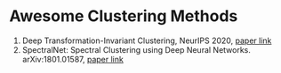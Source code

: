 # Awesome Clustering Methods

1. Deep Transformation-Invariant Clustering, NeurIPS 2020, [paper link](http://imagine.enpc.fr/~monniert/DTIClustering/)
2. SpectralNet: Spectral Clustering using Deep Neural Networks. arXiv:1801.01587, [paper link](https://arxiv.org/abs/1801.01587)
